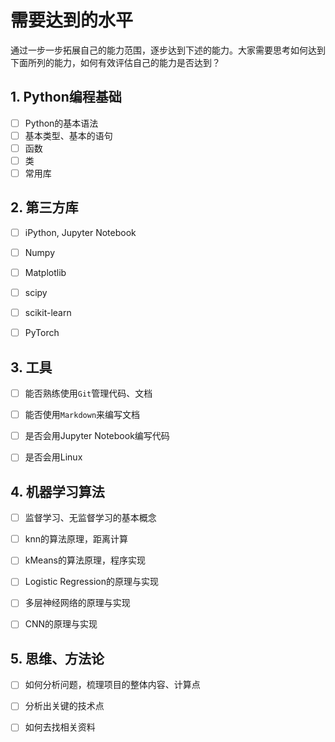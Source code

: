 # 需要达到的水平

通过一步一步拓展自己的能力范围，逐步达到下述的能力。大家需要思考如何达到下面所列的能力，如何有效评估自己的能力是否达到？


## 1. Python编程基础
* [ ] Python的基本语法
* [ ] 基本类型、基本的语句
* [ ] 函数
* [ ] 类
* [ ] 常用库

## 2. 第三方库
* [ ] iPython, Jupyter Notebook
* [ ] Numpy
* [ ] Matplotlib
* [ ] scipy
* [ ] scikit-learn
* [ ] PyTorch


## 3. 工具
* [ ] 能否熟练使用`Git`管理代码、文档
* [ ] 能否使用`Markdown`来编写文档
* [ ] 是否会用Jupyter Notebook编写代码
* [ ] 是否会用Linux


## 4. 机器学习算法
* [ ] 监督学习、无监督学习的基本概念
* [ ] knn的算法原理，距离计算
* [ ] kMeans的算法原理，程序实现
* [ ] Logistic Regression的原理与实现
* [ ] 多层神经网络的原理与实现
* [ ] CNN的原理与实现


## 5. 思维、方法论
* [ ] 如何分析问题，梳理项目的整体内容、计算点
* [ ] 分析出关键的技术点
* [ ] 如何去找相关资料

